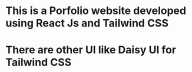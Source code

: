 # This is a Porfolio website developed using React Js and Tailwind CSS

# There are other UI like Daisy UI for Tailwind CSS
